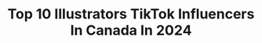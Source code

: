 ---
title: Top 10 Illustrators TikTok Influencers In Canada In 2024
description: >-
  Find top illustrators TikTok influencers in Canada in 2024. Most popular hashtags: #artist #art #drawing #fyp.
platform: TikTok
hits: 11
text_top: Discover the top-rated TikTok profiles on inBeat.
text_bottom: inBeat holds 11 TikTok influencers like this in Canada for you to connect with.
profiles:
  - username: "artbyjill"
    fullname: >-
      Art By Jill
    bio: >-
      freelance illustrator/visual artist
    location: "Canada"
    followers: 17400
    engagement: 1532
    commentsToLikes: 0.053371
    id: ckb9hf6a176r60j23j7symdt9
    verified: false
    hashtags: "#foryou, #artistsoftiktok, #fyp, #tattooflash"
  - username: "epicdoodlenerd"
    fullname: >-
      EpicDoodleNerd
    bio: >-
      Aspiring Illustrator waterlolours, touch-five markers, LYRA pencils Clip-Studio
    location: "Canada"
    followers: 28100
    engagement: 2233
    commentsToLikes: 0.019520
    id: ckbr6cixvlus70j23zz99xfej
    verified: false
    hashtags: "#weeb, #animeart, #art, #fanart"
  - username: "solkius"
    fullname: >-
      solkius
    bio: >-
      Illustrator and artist from somewhere in Canada ✒️ Insta: @solkius
    location: "Canada"
    followers: 12300
    engagement: 1851
    commentsToLikes: 0.029011
    id: ck8f7uybx38tf0j78l7jjethm
    verified: false
    hashtags: "#darkart, #artsy, #illustration, #drawingchallenge"
  - username: "hubbzart"
    fullname: >-
      HUBBZ
    bio: >-
      18 | Canadian illustrator Instagram: @hubbzart
    location: "Canada"
    followers: 76700
    engagement: 1549
    commentsToLikes: 0.014257
    id: ckd07g3leaqjr0j235n3nqfl0
    verified: false
    hashtags: "#painting, #pencil, #hiphop, #rap"
  - username: "chanteii_"
    fullname: >-
      chanteii
    bio: >-
      🇨🇦 • Illustrator • 23yo I really like cats ฅ^•ﻌ•^ฅ
    location: "Canada"
    followers: 36500
    engagement: 2164
    commentsToLikes: 0.016469
    id: ck9ffgpixxas30j78yxyakrs9
    verified: false
    hashtags: "#enamelpins, #artist, #drawing, #cat"
  - username: "dopechief"
    fullname: >-
      Dope Chief
    bio: >-
      How to Artist 🇨🇦
    location: "Canada"
    followers: 43800
    engagement: 1742
    commentsToLikes: 0.049686
    id: ck8qhxhw16vyc0j780b52kb8v
    verified: false
    hashtags: "#animation, #popart, #art, #canadianartist"
  - username: "stevestoncreative"
    fullname: >-
      Steveston Creative 
    bio: >-
      ⚡️ LED Neon & CNC 📍Vancouver ✏️ Email for quote 📧 info@stevestoncreative.com
    location: "Canada"
    followers: 84700
    engagement: 684
    commentsToLikes: 0.088539
    id: ck81q4n5rfwrj0j78bqny15bs
    verified: false
    hashtags: "#smallbusiness, #vancouver, #canada, #tiktokcanadacreates"
  - username: "pauljacksonlives"
    fullname: >-
      Paul Jackson
    bio: >-
      🤖...I am an art ist...
    location: "Canada"
    followers: 59200
    engagement: 1026
    commentsToLikes: 0.017947
    id: ck806wkh1mlho0j78vmx6xika
    verified: false
    hashtags: "#ink, #wip, #artist, #detail"
  - username: "komalminhas_"
    fullname: >-
      Komal Minhas
    bio: >-
      Resilience Educator Follow on IG for more ☝🏽 Yes, that’s me & Michelle Obama 😱
    location: "Canada"
    followers: 26500
    engagement: 469
    commentsToLikes: 0.023092
    id: ck92uyvb7oawq0j788pz2qwg5
    verified: false
    hashtags: "#selfcare, #kamalaharris, #selflove, #mentalhealth"
  - username: "gothpizzachefhat"
    fullname: >-
      Not Bridget
    bio: >-
      Anishinaabe ✌🏼 Just out here learnin’ and talkin’ bout stuff
    location: "Canada"
    followers: 22700
    engagement: 2333
    commentsToLikes: 0.049457
    id: ckd6wm4qlsjo00j23mjo7ar07
    verified: false
    hashtags: "#nativetiktok, #indigenous, #fyp, #library"
---